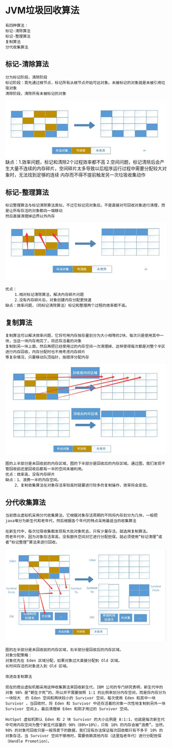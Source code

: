 # JVM垃圾回收算法
	有四种算法：
	标记-清除算法
	标记-整理算法
	复制算法
	分代收集算法
## 标记-清除算法
	分为标记阶段，清除阶段
	标记阶段：首先通过根节点，标记所有从根节点开始可达对象。未被标记的对象就是未被引用垃圾对象
	清除阶段，清除所有未被标记的对象
![image](https://github.com/williamzhang11/fastTech/blob/master/src/main/java/com/xiu/fastTech/jvmgc/image/mark-clean.jpg)
	缺点：1.效率问题，标记和清除2个过程效率都不高
		2.空间问题，标记清除后会产生大量不连续的内存碎片，空间碎片太多导致以后程序运行过程中需要分配较大对象时，无法找到足够的连续
		内存而不得不提前触发另一次垃圾收集动作
## 标记-整理算法
	标记整理算法与标记清除算法类似，不过它标记完对象后，不是直接对可回收对象进行清理，而是让所有存活的对象都向一端移动
	然后直接清理掉边界以外内存
	
![image](https://github.com/williamzhang11/fastTech/blob/master/src/main/java/com/xiu/fastTech/jvmgc/image/mark-trim.jpg)

	优点：
		1.相对标记清除算法，解决内存碎片问题
		2.没有内存碎片后，对象创建内存分配更快速
	缺点：效率问题，（同标记清除算法）标记和整理两个过程的效率都不高。
## 复制算法
	复制算法可以解决效率问题，它将可用内存按存量划分为大小相等的2块，每次只是使用其中一块，当这一块内存用完了，将还存活着的对象
	复制到另一块上面，然后再把已经使用过的内存空间一次清理掉，这样使得每次都是对整个半区进行内存回收，内存分配时也不用考虑内存碎片
	等复杂情况，只要移动队顶指针，按顺序分配内存
![image](https://github.com/williamzhang11/fastTech/blob/master/src/main/java/com/xiu/fastTech/jvmgc/image/copy.jpg)

	图的上半部分是未回收前的内存区域，图的下半部分是回收后的内存区域。通过图，我们发现不管回收前还是回收后都有一半的空间未被利用。
	优点：效率高，没有内存碎片
	缺点：1、浪费一半的内存空间。
		2、复制收集算法在对象存活率较高时就要进行较多的复制操作，效率将会变低。
## 分代收集算法
	当前商业虚拟机采用分代收集算法，它根据对象存活周期的不同将内存划分为几块，一般把java堆分为新生代和老年代，然后根据各个年代的特点采用最适当的收集算法
	
	在新生代中，每次垃圾收集都发现有大批对象死去，只有少量存活，就选用复制算法。
	而老年代中，因为对象存活率高，没有额外空间对它进行分配担保，就必须使用“标记清理”或者“标记整理”算法来进行回收。
![image](https://github.com/williamzhang11/fastTech/blob/master/src/main/java/com/xiu/fastTech/jvmgc/image/generation.jpg)	


	图的左半部分是未回收前的内存区域，右半部分是回收后的内存区域。
	对象分配策略：
	对象优先在 Eden 区域分配，如果对象过大直接分配到 Old 区域。
	长时间存活的对象进入到 Old 区域。
	
	改进自复制算法
	
	现在的商业虚拟机都采用这种收集算法来回收新生代，IBM 公司的专门研究表明，新生代中的对象 98% 是“朝生夕死”的，所以并不需要按照 1:1 的比例来划分内存空间，而是将内存分为一块较大	的 Eden 空间和两块较小的 Survivor 空间，每次使用 Eden 和其中一块 Survivor 。当回收时，将 Eden 和 Survivor 中还存活着的对象一次性地复制到另外一块 Survivor 空间上，最后清理掉 Eden 和刚才用过的 Survivor 空间。
	
	HotSpot 虚拟机默认 Eden 和 2 块 Survivor 的大小比例是 8:1:1，也就是每次新生代中可用内存空间为整个新生代容量的 90%（80%+10%），只有 10% 的内存会被“浪费”。当然，98% 的对象可回收只是一般场景下的数据，我们没有办法保证每次回收都只有不多于 10% 的对象存活，当 Survivor 空间不够用时，需要依赖其他内存（这里指老年代）进行分配担保（Handle Promotion）。
		
		
		
		

	
	
	
	
	
	
	
	
	
	
	
	
	
	
	
	
	
	
	
	
	
	
	
	
	